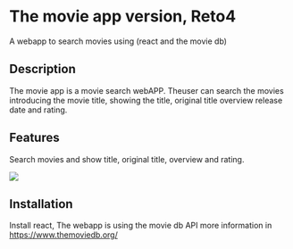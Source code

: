 # The movie app version, Reto4
A webapp to search movies using (react and the movie db)

## Description
The movie app is a movie search webAPP. Theuser can search the movies introducing the movie title, showing the title, original title overview release date and rating.

## Features

Search movies and show title, original title, overview and rating.

![](https://github.com/AlbertCos/Reto4/blob/master/moviegif3.gif)



## Installation
Install react, 
The webapp is using the movie db API  more information in https://www.themoviedb.org/
